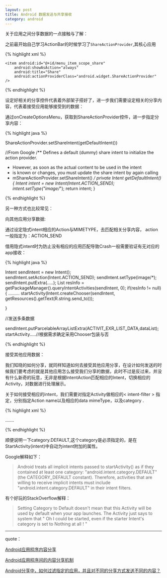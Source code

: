 ```yaml
---
layout: post
title: Android 数据发送与共享接收
category: android
---
```


关于应用之间分享数据的一点接触与了解：

之前最开始自己学习ActionBar的时候学习了`ShareActionProvider`,其核心应用

{%  highlight xml  %}

    <item android:id="@+id/menu_item_scope_share"
        android:showAsAction="always"
        android:title="Share"
        android:actionProviderClass="android.widget.ShareActionProvider" />

{% endhighlight %}

设定好相关的分享控件代表着外部架子搭好了，进一步我们需要设定相关的分享内容，代表着接受应用能够接受到的数据：

通过onCreateOptionsMenu，获取到ShareActionProvider控件，进一步指定分享内容：

{%  highlight java  %}

ShareActionProvider.setShareIntent(getDefaultIntent())

//From Google
/** Defines a default (dummy) share intent to initialize the action provider. 
  * However, as soon as the actual content to be used in the intent 
  * is known or changes, you must update the share intent by again calling 
  * mShareActionProvider.setShareIntent() 
  */ 
private Intent getDefaultIntent() {
    Intent intent = new Intent(Intent.ACTION_SEND);
    intent.setType("image/*");
    return intent;
}

{% endhighlight %}

另一种方式也比较常见：

向其他应用分享数据:

通过设定隐式intent相应的Action与MIMETYPE，去匹配相关分享内容，
action一般指定为：ACTION_SEND

借用隐式intent时为防止没有相应的应用匹配导致Crash一般需要验证有无对应的app接收：

{%  highlight java  %}

Intent sendIntent  = new Intent();
sendIntent.setAction(Intent.ACTION_SEND);
sendIntent.setType(image/\*);
sendIntent.putExtra(.....);
 List<ResolveInfo> resInfo = getPackageManager().queryIntentActivities(sendIntent, 0);
if(resInfo != null){
.........
startActivity(Intent.createChooser(sendIntent, getResources().getText(R.string.send_to)));

}

//发送多条数据

sendIntent.putParcelableArrayListExtra(ACTIVIT\_EXR\_LIST\_DATA,dataList);
startActivity.....//根据需求确定采用Chooser包装与否

{% endhighlight %}


接受其他应用数据：

我们知晓的如何分享，就同样知道如何去接受其他应用分享，在设计如何发送的时候我们要考虑的就是其他应用怎么接受我们分享的数据，此时不过是反过来，并没有什么新奇的玩意，无非是根据IntentAction匹配相应的Intent，切换相应的Activity，对数据进行处理展示。

关于如何接受相应的intent，我们需要对指定Activity做相应的< intent-filter > 指定，分别指定Action name以及相应的data mimeType，以及category .

{%  highlight xml  %}

<activity android:name=".ui.ShareContentActivity" >
    <intent-filter>
        <action android:name="android.intent.action.SEND" />
        <category android:name="android.intent.category.DEFAULT" />
        <data android:mimeType="image/*" />
    </intent-filter>
    .......

{% endhighlight %}

顺便说明一下category.DEFAULT,这个category是必须指定的，是在StartActivity(intent)中自动为intent附加的属性。

Google解释如下：

> Android treats all implicit intents passed to startActivity() as if they contained at least one category: "android.intent.category.DEFAULT" (the CATEGORY_DEFAULT constant). Therefore, activities that are willing to receive implicit intents must include "android.intent.category.DEFAULT" in their intent filters. 


有个好玩的StackOverflow解释：

> Setting Category to Default doesn't mean that this Activity will be used by default when your app launches. The Activity just says to system that " Oh I could be started, even if the starter Intent's category is set to Nothing at all ! "




---

quote：

[Android应用程序内容分享](http://www.360doc.com/content/13/0805/15/11991_304908300.shtml)

[Android应用程序间的内容分享机制](http://www.jcodecraeer.com/a/anzhuokaifa/androidkaifa/2013/0104/778.html)

[Android分享中，如何过滤指定的应用，并且对不同的分享方式发送不同的内容？](http://www.jcodecraeer.com/a/anzhuokaifa/androidkaifa/2013/1005/1564.html)
